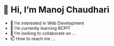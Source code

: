 <h1>👋 Hi, I’m Manoj Chaudhari</h1>
<ul>
    <li>👀 I’m interested in Web Development</li>
    <li>🌱 I’m currently learning RCPIT</li>
    <li>💞️ I’m looking to collaborate on ...</li>
    <li>📫 How to reach me ...</li>
</ul>

<!---
manoj0404/manoj0404 is a ✨ special ✨ repository because its `README.md` (this file) appears on your GitHub profile.
You can click the Preview link to take a look at your changes.
--->

